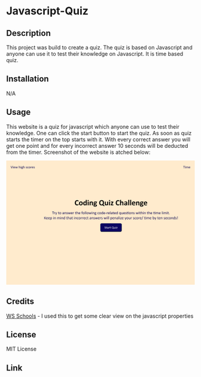 # Javascript-Quiz

## Description

This project was build to create a quiz. The quiz is based on Javascript and anyone can use it to test their knowledge on Javascript. It is time based quiz.

## Installation

N/A

## Usage

This website is a quiz for javascript which anyone can use to test their knowledge. One can click the start button to start the quiz. As soon as quiz starts the timer on the top starts with it. With every correct answer you will get one point and for every incorrect answer 10 seconds will be deducted from the timer. Screenshot of the website is atched below:

![photo of the quiz first page](./asset/images/127.0.0.1_5500_Javascript-Quiz_index.html.png)

## Credits

[WS Schools](https://www.w3schools.com/js/) - I used this to get some clear view on the javascript properties

## License

MIT License

## Link 
